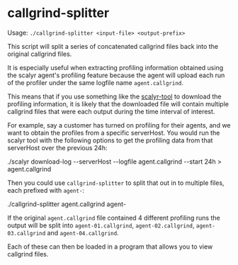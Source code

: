 # callgrind-splitter

Usage: `./callgrind-splitter <input-file> <output-prefix>`

This script will split a series of concatenated callgrind files back into the
original callgrind files.

It is especially useful when extracting profiling information obtained using the
scalyr agent's profiling feature because the agent will upload each run of the
profiler under the same logfile name `agent.callgrind`.

This means that if you use something like the
[scalyr-tool](https://github.com/scalyr/scalyr-tool) to download the profiling
information, it is likely that the downloaded file will contain multiple
callgrind files that were each output during the time interval of interest.

For example, say a customer has turned on profiling for their agents, and we
want to obtain the profiles from a specific serverHost.  You would run the
scalyr tool with the following options to get the profiling data from that
serverHost over the previous 24h:

   ./scalyr download-log --serverHost <server-host> --logfile agent.callgrind --start 24h > agent.callgrind

Then you could use `callgrind-splitter` to split that out in to multiple files,
each prefixed with `agent-`:

   ./callgrind-splitter agent.callgrind agent-

If the original `agent.callgrind` file contained 4 different profiling runs the
output will be split into `agent-01.callgrind`, `agent-02.callgrind`,
`agent-03.callgrind` and `agent-04.callgrind`.

Each of these can then be loaded in a program that allows you to view callgrind
files.

